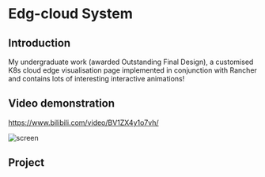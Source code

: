 # Edg-cloud System

## Introduction
My undergraduate work (awarded Outstanding Final Design), a customised K8s cloud edge visualisation page implemented in conjunction with Rancher and contains lots of interesting interactive animations!

## Video demonstration
https://www.bilibili.com/video/BV1ZX4y1o7vh/

![screen](https://github.com/fwyc0573/EdgeCloudSystem/blob/main/customizedWeb/fig/fig.png)


## Project
